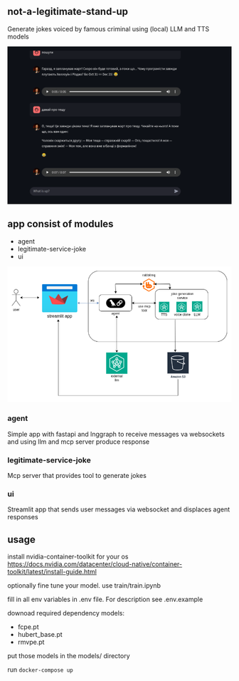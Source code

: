 ## not-a-legitimate-stand-up
Generate jokes voiced by famous criminal using (local) LLM and TTS models


[![Watch the video](demo.png)](https://raw.githubusercontent.com/ivanYatcuba/not-a-legitimate-stand-up/blob/main/demo_vid.mp4)


## app consist of modules
* agent
* legitimate-service-joke
* ui

![components](component-diagram.png "architecture")

### agent
Simple app with fastapi and lnggraph to receive messages va websockets and using llm and mcp server produce response

### legitimate-service-joke
Mcp server that provides tool to generate jokes

### ui
Streamlit app that sends user messages via websocket and displaces agent responses


## usage

install nvidia-container-toolkit for your os https://docs.nvidia.com/datacenter/cloud-native/container-toolkit/latest/install-guide.html

optionally fine tune your model. use train/train.ipynb

fill in all env variables in .env file. For description see .env.example

downoad required dependency models:
* fcpe.pt
* hubert_base.pt
* rmvpe.pt

put those models in the models/ directory

run ```docker-compose up```

